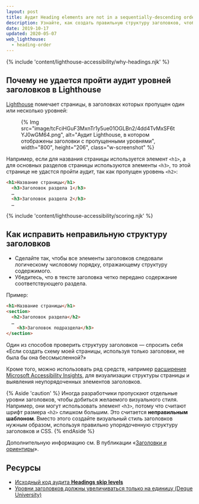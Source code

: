 ```yaml
---
layout: post
title: Аудит Heading elements are not in a sequentially-descending order
description: Узнайте, как создать правильную структуру заголовков, чтобы пользователи, применяющие специальные возможности, могли без труда перемещаться по веб-странице.
date: 2019-10-17
updated: 2020-05-07
web_lighthouse:
  - heading-order
---
```


{% include 'content/lighthouse-accessibility/why-headings.njk' %}

## Почему не удается пройти аудит уровней заголовков в Lighthouse

[Lighthouse](https://developers.google.com/web/tools/lighthouse/) помечает страницы, в заголовках которых пропущен один или несколько уровней:

<figure class="w-figure">{% Img src="image/tcFciHGuF3MxnTr1y5ue01OGLBn2/4dd4TvMxSF6tYJ0wGM64.png", alt="Аудит Lighthouse, в котором отображены заголовки с пропущенными уровнями", width="800", height="206", class="w-screenshot" %}</figure>

Например, если для названия страницы используется элемент `<h1>`, а для основных разделов страницы используются элементы `<h3>`, то этой странице не удастся пройти аудит, так как пропущен уровень `<h2>`:

```html
<h1>Название страницы</h1>
  <h3>Заголовок раздела 1</h3>
  …
  <h3>Заголовок раздела 2</h3>
  …
```

{% include 'content/lighthouse-accessibility/scoring.njk' %}

## Как исправить неправильную структуру заголовков

- Сделайте так, чтобы все элементы заголовков следовали логическому числовому порядку, отражающему структуру содержимого.
- Убедитесь, что в тексте заголовка четко передано содержание соответствующего раздела.

Пример:

```html
<h1>Название страницы</h1>
<section>
  <h2>Заголовок раздела</h2>
  …
    <h3>Заголовок подраздела</h3>
</section>
```

Один из способов проверить структуру заголовков — спросить себя «Если создать схему моей страницы, используя только заголовки, не была бы она бессмысленной?»

Кроме того, можно использовать ряд средств, например <a href="https://accessibilityinsights.io/" rel="noopener">расширение Microsoft Accessibility Insights</a>, для визуализации структуры страницы и выявления неупорядоченных элементов заголовков.

{% Aside 'caution' %} Иногда разработчики пропускают отдельные уровни заголовков, чтобы добиться желаемого визуального стиля. Например, они могут использовать элемент `<h3>`, потому что считают шрифт размера `<h2>` слишком большим. Это считается **неправильным шаблоном**. Вместо этого создайте визуальный стиль заголовков нужным образом, используя правильно упорядоченную структуру заголовков и CSS. {% endAside %}

Дополнительную информацию см. В публикации «[Заголовки и ориентиры](/headings-and-landmarks)».

## Ресурсы

- <a href="https://github.com/GoogleChrome/lighthouse/blob/master/lighthouse-core/audits/accessibility/heading-order.js" rel="noopener">Исходный код аудита <strong>Headings skip levels</strong></a>
- <a href="https://dequeuniversity.com/rules/axe/3.3/heading-order" rel="noopener">Уровни заголовков должны увеличиваться только на единицу (Deque University)</a>
